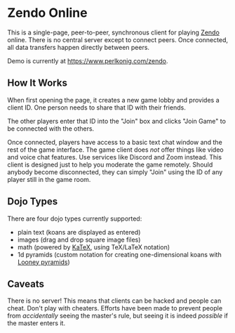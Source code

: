 # Zendo Online

This is a single-page, peer-to-peer, synchronous client for playing [Zendo](https://www.looneylabs.com/content/zendo) online. There is no central server except to connect peers. Once connected, all data transfers happen directly between peers.

Demo is currently at <https://www.perlkonig.com/zendo>.

## How It Works

When first opening the page, it creates a new game lobby and provides a client ID. One person needs to share that ID with their friends.

The other players enter that ID into the "Join" box and clicks "Join Game" to be connected with the others.

Once connected, players have access to a basic text chat window and the rest of the game interface. The game client does *not* offer things like video and voice chat features. Use services like Discord and Zoom instead. This client is designed just to help you moderate the game remotely. Should anybody become disconnected, they can simply "Join" using the ID of any player still in the game room.

## Dojo Types

There are four dojo types currently supported:

* plain text (koans are displayed as entered)
* images (drag and drop square image files)
* math (powered by [KaTeX](https://katex.org/), using TeX/LaTeX notation)
* 1d pyramids (custom notation for creating one-dimensional koans with [Looney pyramids](https://www.looneylabs.com/pyramids-home))

## Caveats

There is no server! This means that clients can be hacked and people can cheat. Don't play with cheaters. Efforts have been made to prevent people from *accidentally* seeing the master's rule, but seeing it is indeed *possible* if the master enters it.

